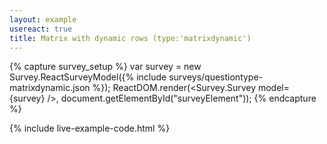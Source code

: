 ```yaml
---
layout: example
usereact: true
title: Matrix with dynamic rows (type:'matrixdynamic')
---
```

{% capture survey_setup %}
var survey = new Survey.ReactSurveyModel({% include surveys/questiontype-matrixdynamic.json %});
ReactDOM.render(<Survey.Survey model={survey} />, document.getElementById("surveyElement"));
{% endcapture %}

{% include live-example-code.html %}
